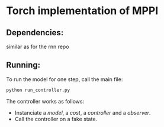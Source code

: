# Torch implementation of MPPI

## Dependencies:

similar as for the rnn repo

## Running:

To run the model for one step, call the main file:

```bash
python run_controller.py
```

The controller works as follows:

- Instanciate a *model*, a *cost*, a *controller* and a *observer*.
- Call the controller on a fake state.